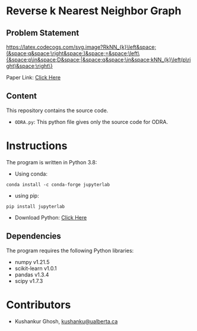 # Reverse k Nearest Neighbor Graph


## Problem Statement

https://latex.codecogs.com/svg.image?RkNN_{k}\left&space;(&space;q&space;\right&space;)&space;=&space;\left\{&space;p\in&space;D&space;|&space;q&space;\in&space;kNN_{k}\left(p\right)&space;\right\}


Paper Link: [Click Here](https://link.springer.com/article/10.1007/s10586-020-03136-9)

## Content

This repository contains the source code.

  * `ODRA.py`: This python file gives only the source code for ODRA.
  
# Instructions
The program is written in Python 3.8:
* Using conda:
```
conda install -c conda-forge jupyterlab
```
* using pip:
```
pip install jupyterlab
```
* Download Python: [Click Here](https://www.python.org/downloads/)

## Dependencies
The program requires the following Python libraries:
* numpy v1.21.5
* scikit-learn v1.0.1
* pandas v1.3.4
* scipy v1.7.3

# Contributors

* Kushankur Ghosh, [kushanku@ualberta.ca](mailto:kushanku@ualberta.ca)

